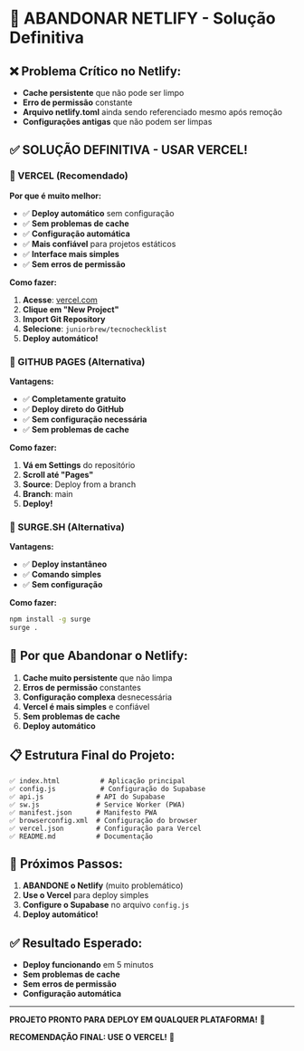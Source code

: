 # 🚫 ABANDONAR NETLIFY - Solução Definitiva

## ❌ **Problema Crítico no Netlify:**
- **Cache persistente** que não pode ser limpo
- **Erro de permissão** constante
- **Arquivo netlify.toml** ainda sendo referenciado mesmo após remoção
- **Configurações antigas** que não podem ser limpas

## ✅ **SOLUÇÃO DEFINITIVA - USAR VERCEL!**

### **🥇 VERCEL (Recomendado)**
**Por que é muito melhor:**
- ✅ **Deploy automático** sem configuração
- ✅ **Sem problemas de cache**
- ✅ **Configuração automática**
- ✅ **Mais confiável** para projetos estáticos
- ✅ **Interface mais simples**
- ✅ **Sem erros de permissão**

**Como fazer:**
1. **Acesse**: [vercel.com](https://vercel.com)
2. **Clique em "New Project"**
3. **Import Git Repository**
4. **Selecione**: `juniorbrew/tecnochecklist`
5. **Deploy automático!**

### **🥈 GITHUB PAGES (Alternativa)**
**Vantagens:**
- ✅ **Completamente gratuito**
- ✅ **Deploy direto do GitHub**
- ✅ **Sem configuração necessária**
- ✅ **Sem problemas de cache**

**Como fazer:**
1. **Vá em Settings** do repositório
2. **Scroll até "Pages"**
3. **Source**: Deploy from a branch
4. **Branch**: main
5. **Deploy!**

### **🥉 SURGE.SH (Alternativa)**
**Vantagens:**
- ✅ **Deploy instantâneo**
- ✅ **Comando simples**
- ✅ **Sem configuração**

**Como fazer:**
```bash
npm install -g surge
surge .
```

## 🎯 **Por que Abandonar o Netlify:**

1. **Cache muito persistente** que não limpa
2. **Erros de permissão** constantes
3. **Configuração complexa** desnecessária
4. **Vercel é mais simples** e confiável
5. **Sem problemas de cache**
6. **Deploy automático**

## 📋 **Estrutura Final do Projeto:**
```
✅ index.html          # Aplicação principal
✅ config.js           # Configuração do Supabase
✅ api.js             # API do Supabase
✅ sw.js              # Service Worker (PWA)
✅ manifest.json      # Manifesto PWA
✅ browserconfig.xml  # Configuração do browser
✅ vercel.json        # Configuração para Vercel
✅ README.md          # Documentação
```

## 🚀 **Próximos Passos:**

1. **ABANDONE o Netlify** (muito problemático)
2. **Use o Vercel** para deploy simples
3. **Configure o Supabase** no arquivo `config.js`
4. **Deploy automático!**

## ✅ **Resultado Esperado:**
- **Deploy funcionando** em 5 minutos
- **Sem problemas de cache**
- **Sem erros de permissão**
- **Configuração automática**

---

**PROJETO PRONTO PARA DEPLOY EM QUALQUER PLATAFORMA!** 🎉

**RECOMENDAÇÃO FINAL: USE O VERCEL!** 🚀
